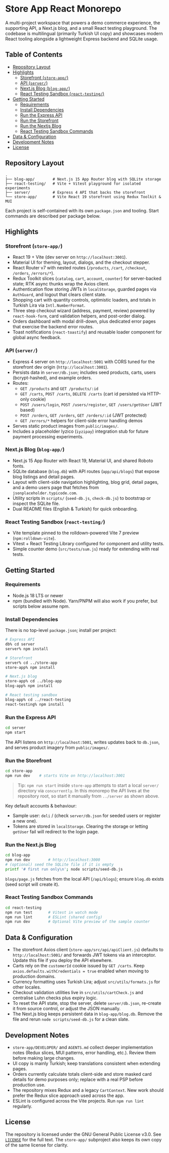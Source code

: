 # Store App React Monorepo

A multi-project workspace that powers a demo commerce experience, the supporting API, a Next.js blog, and a small React testing playground. The codebase is multilingual (primarily Turkish UI copy) and showcases modern React tooling alongside a lightweight Express backend and SQLite usage.

## Table of Contents
- [Repository Layout](#repository-layout)
- [Highlights](#highlights)
  - [Storefront (`store-app/`)](#storefront-store-app)
  - [API (`server/`)](#api-server)
  - [Next.js Blog (`blog-app/`)](#nextjs-blog-blog-app)
  - [React Testing Sandbox (`react-testing/`)](#react-testing-sandbox-react-testing)
- [Getting Started](#getting-started)
  - [Requirements](#requirements)
  - [Install Dependencies](#install-dependencies)
  - [Run the Express API](#run-the-express-api)
  - [Run the Storefront](#run-the-storefront)
  - [Run the Nextjs Blog](#run-the-nextjs-blog)
  - [React Testing Sandbox Commands](#react-testing-sandbox-commands)
- [Data & Configuration](#data--configuration)
- [Development Notes](#development-notes)
- [License](#license)

## Repository Layout

```
.
├── blog-app/        # Next.js 15 App Router blog with SQLite storage
├── react-testing/   # Vite + Vitest playground for isolated experiments
├── server/          # Express 4 API that backs the storefront
└── store-app/       # Vite React 19 storefront using Redux Toolkit & MUI
```

Each project is self-contained with its own `package.json` and tooling. Start commands are described per package below.

## Highlights

### Storefront (`store-app/`)
- React 19 + Vite (dev server on `http://localhost:3001`).
- Material UI for theming, layout, dialogs, and the checkout stepper.
- React Router v7 with nested routes (`/products`, `/cart`, `/checkout`, `/orders`, `/errors/*`).
- Redux Toolkit slices (`catalog`, `cart`, `account`, `counter`) for server-backed state; RTK async thunks wrap the Axios client.
- Authentication flow storing JWTs in `localStorage`, guarded pages via `AuthGuard`, and logout that clears client state.
- Shopping cart with quantity controls, optimistic loaders, and totals in Turkish Lira via `Intl.NumberFormat`.
- Three step checkout wizard (address, payment, review) powered by `react-hook-form`, card validation helpers, and post-order dialog.
- Orders dashboard with modal drill-down, plus dedicated error pages that exercise the backend error routes.
- Toast notifications (`react-toastify`) and reusable loader component for global async feedback.

### API (`server/`)
- Express 4 server on `http://localhost:5001` with CORS tuned for the storefront dev origin (`http://localhost:3001`).
- Persists data in `server/db.json`; includes seed products, carts, users (bcrypt-hashed), and example orders.
- Routes:
  - `GET /products` and `GET /products/:id`
  - `GET /carts`, `POST /carts`, `DELETE /carts` (cart id persisted via HTTP-only cookie)
  - `POST /users/login`, `POST /users/register`, `GET /users/getUser` (JWT based)
  - `POST /orders`, `GET /orders`, `GET /orders/:id` (JWT protected)
  - `GET /errors/*` helpers for client-side error handling demos
- Serves static product images from `public/images/`.
- Includes a placeholder Iyzico (`iyzipay`) integration stub for future payment processing experiments.

### Next.js Blog (`blog-app/`)
- Next.js 15 App Router with React 19, Material UI, and shared Roboto fonts.
- SQLite database (`blog.db`) with API routes (`app/api/blogs`) that expose blog listings and detail pages.
- Layout with client-side navigation highlighting, blog grid, detail pages, and a demo users page that fetches from `jsonplaceholder.typicode.com`.
- Utility scripts in `scripts/` (`seed-db.js`, `check-db.js`) to bootstrap or inspect the SQLite file.
- Dual README files (English & Turkish) for quick onboarding.

### React Testing Sandbox (`react-testing/`)
- Vite template pinned to the rolldown-powered Vite 7 preview (`npm:rolldown-vite`).
- Vitest + React Testing Library configured for component and utility tests.
- Simple counter demo (`src/tests/sum.js`) ready for extending with real tests.

## Getting Started

### Requirements
- Node.js 18 LTS or newer
- npm (bundled with Node). Yarn/PNPM will also work if you prefer, but scripts below assume npm.

### Install Dependencies
There is no top-level `package.json`; install per project:

```bash
# Express API
db% cd server
server% npm install

# Storefront
server% cd ../store-app
store-app% npm install

# Next.js blog
store-app% cd ../blog-app
blog-app% npm install

# React testing sandbox
blog-app% cd ../react-testing
react-testing% npm install
```

### Run the Express API
```bash
cd server
npm start
```
The API listens on `http://localhost:5001`, writes updates back to `db.json`, and serves product imagery from `public/images/`.

### Run the Storefront
```bash
cd store-app
npm run dev    # starts Vite on http://localhost:3001
```
> Tip: `npm run start` inside `store-app` attempts to start a local `server/` directory via `concurrently`. In this monorepo the API lives at the repository root, so start it manually from `../server` as shown above.

Key default accounts & behaviour:
- Sample user: `deli` / (check `server/db.json` for seeded users or register a new one).
- Tokens are stored in `localStorage`. Clearing the storage or letting `getUser` fail will redirect to the login page.

### Run the Next.js Blog
```bash
cd blog-app
npm run dev        # http://localhost:3000
# (optional) seed the SQLite file if it is empty
printf '# first run only\n'; node scripts/seed-db.js
```
`blogs/page.js` fetches from the local API (`/api/blogs`); ensure `blog.db` exists (seed script will create it).

### React Testing Sandbox Commands
```bash
cd react-testing
npm run test       # Vitest in watch mode
npm run lint       # ESLint (shared config)
npm run dev        # Optional Vite preview of the sample counter
```

## Data & Configuration
- The storefront Axios client (`store-app/src/api/apiClient.js`) defaults to `http://localhost:5001/` and forwards JWT tokens via an interceptor. Update this file if you deploy the API elsewhere.
- Carts rely on the `customerId` cookie issued by `GET /carts`. Keep `axios.defaults.withCredentials = true` enabled when moving to production domains.
- Currency formatting uses Turkish Lira; adjust `src/utils/formats.js` for other locales.
- Checkout validation utilities live in `src/utils/cartCheck.js` and centralise Luhn checks plus expiry logic.
- To reset the API state, stop the server, delete `server/db.json`, re-create it from source control, or adjust the JSON manually.
- The Next.js blog keeps persistent data in `blog-app/blog.db`. Remove the file and rerun `node scripts/seed-db.js` for a clean slate.

## Development Notes
- `store-app/DEVELOPER/` and `AGENTS.md` collect deeper implementation notes (Redux slices, MUI patterns, error handling, etc.). Review them before making large changes.
- UI copy is mainly Turkish; keep translations consistent when extending pages.
- Orders currently calculate totals client-side and store masked card details for demo purposes only; replace with a real PSP before production use.
- The repository mixes Redux and a legacy `CartContext`. New work should prefer the Redux slice approach used across the app.
- ESLint is configured across the Vite projects. Run `npm run lint` regularly.

## License
The repository is licensed under the GNU General Public License v3.0. See [`LICENSE`](LICENSE) for the full text. The `store-app/` subproject also keeps its own copy of the same license for clarity.
